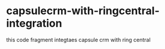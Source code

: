 # capsulecrm-with-ringcentral-integration
this code fragment integtaes capsule crm with ring central
